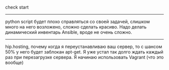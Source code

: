 check start

---

python script будет плохо справляться со своей задачей, слишком много на него возложено, сложно сделать красиво. 
Надо делать динамический инвентарь Ansible, вроде не очень сложно.

---

hip.hosting, почему когда я переустанавливаю ваш сервер, то с шансом 50% у него будет заблокан apt-get.
Я уже устал так долго ждать каждый раз при перезагрузке сервера. Я начинаю использовать Vagrant (что это вообще)
